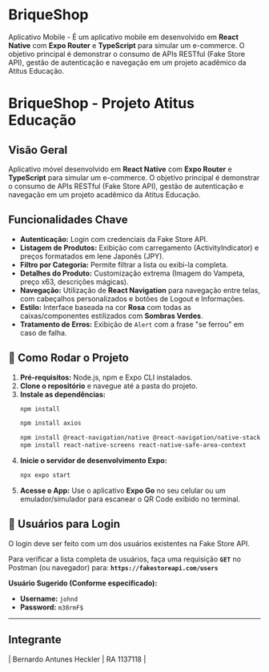 # BriqueShop

Aplicativo Mobile - É um aplicativo mobile em desenvolvido em **React Native** com **Expo Router** e **TypeScript** para simular um e-commerce. O objetivo principal é demonstrar o consumo de APIs RESTful (Fake Store API), gestão de autenticação e navegação em um projeto acadêmico da Atitus Educação.

# BriqueShop - Projeto Atitus Educação

## Visão Geral

Aplicativo móvel desenvolvido em **React Native** com **Expo Router** e **TypeScript** para simular um e-commerce. O objetivo principal é demonstrar o consumo de APIs RESTful (Fake Store API), gestão de autenticação e navegação em um projeto acadêmico da Atitus Educação.

## Funcionalidades Chave

- **Autenticação:** Login com credenciais da Fake Store API.
- **Listagem de Produtos:** Exibição com carregamento (ActivityIndicator) e preços formatados em Iene Japonês (JPY).
- **Filtro por Categoria:** Permite filtrar a lista ou exibi-la completa.
- **Detalhes do Produto:** Customização extrema (Imagem do Vampeta, preço x63, descrições mágicas).
- **Navegação:** Utilização de **React Navigation** para navegação entre telas, com cabeçalhos personalizados e botões de Logout e Informações.
- **Estilo:** Interface baseada na cor **Rosa** com todas as caixas/componentes estilizados com **Sombras Verdes**.
- **Tratamento de Erros:** Exibição de `Alert` com a frase "se ferrou" em caso de falha.

## 🚀 Como Rodar o Projeto

1.  **Pré-requisitos:** Node.js, npm e Expo CLI instalados.
2.  **Clone o repositório** e navegue até a pasta do projeto.
3.  **Instale as dependências:**
    ```bash
    npm install
    ```
    ```bash
    npm install axios
    ```
    ```bash
    npm install @react-navigation/native @react-navigation/native-stack
    npm install react-native-screens react-native-safe-area-context
    ```
4.  **Inicie o servidor de desenvolvimento Expo:**
    ```bash
    npx expo start
    ```
5.  **Acesse o App:** Use o aplicativo **Expo Go** no seu celular ou um emulador/simulador para escanear o QR Code exibido no terminal.

## 🔑 Usuários para Login

O login deve ser feito com um dos usuários existentes na Fake Store API.

Para verificar a lista completa de usuários, faça uma requisição **`GET`** no Postman (ou navegador) para:
**`https://fakestoreapi.com/users`**

**Usuário Sugerido (Conforme especificado):**

- **Username:** `johnd`
- **Password:** `m38rmF$`

---

## Integrante

| Bernardo Antunes Heckler | RA 1137118 |
